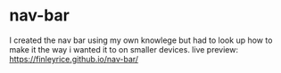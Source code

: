 # nav-bar
I created the nav bar using my own knowlege but had to look up how to make it the way i wanted it to on smaller devices.
live preview: https://finleyrice.github.io/nav-bar/
